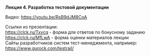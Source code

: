 **Лекция 4. Разработка тестовой документации**  

Видео: https://youtu.be/RsB9dJM8CoA  

Ссылки из презентации:  
https://clck.ru/Txvcq - форма для ответов по бонусному заданию  
https://clck.ru/MfLwA - форма оценки материалов лекции  
Сайты разработчиков систем тест-менеджмента, например: https://www.gurock.com/testrail/